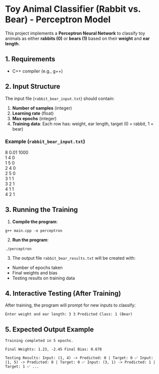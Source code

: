 # Toy Animal Classifier (Rabbit vs. Bear) - Perceptron Model

This project implements a **Perceptron Neural Network** to classify toy animals as either **rabbits (0)** or **bears (1)** based on their **weight** and **ear length**.

## 1. Requirements
- C++ compiler (e.g., g++)

## 2. Input Structure
The input file (`rabbit_bear_input.txt`) should contain:
1. **Number of samples** (integer)
2. **Learning rate** (float)
3. **Max epochs** (integer)
4. **Training data**: Each row has: weight, ear length, target (0 = rabbit, 1 = bear)


### Example (`rabbit_bear_input.txt`)
8 0.01 1000  
1 4 0  
1 5 0  
2 4 0  
2 5 0  
3 1 1  
3 2 1  
4 1 1  
4 2 1  


## 3. Running the Training
1. **Compile the program**:

```
g++ main.cpp -o perceptron
```

2. **Run the program**:

```
./perceptron
```

3. The output file `rabbit_bear_results.txt` will be created with:
- Number of epochs taken
- Final weights and bias
- Testing results on training data

## 4. Interactive Testing (After Training)
After training, the program will prompt for new inputs to classify:

```
Enter weight and ear length: 3 3 Predicted Class: 1 (Bear)
```


## 5. Expected Output Example

```
Training completed in 5 epochs.

Final Weights: 1.23, -2.45 Final Bias: 0.678

Testing Results: Input: (1, 4) -> Predicted: 0 | Target: 0 ✅ Input: (1, 5) -> Predicted: 0 | Target: 0 ✅ Input: (3, 1) -> Predicted: 1 | Target: 1 ✅ ...
```


